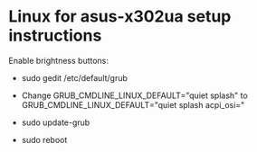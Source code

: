 # Linux for asus-x302ua setup instructions

Enable brightness buttons:

* sudo gedit /etc/default/grub

* Change
    GRUB_CMDLINE_LINUX_DEFAULT="quiet splash"
to
    GRUB_CMDLINE_LINUX_DEFAULT="quiet splash acpi_osi="
    
* sudo update-grub
* sudo reboot
